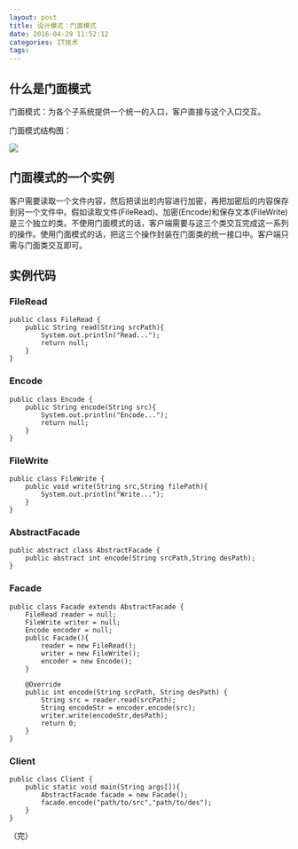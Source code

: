 ```yaml
---
layout: post
title: 设计模式：门面模式
date: 2016-04-29 11:52:12
categories: IT技术
tags:
---
```


## 什么是门面模式

门面模式：为各个子系统提供一个统一的入口，客户直接与这个入口交互。

门面模式结构图：

![]({{site:url}}/assets/20160429/facade.png)

## 门面模式的一个实例

客户需要读取一个文件内容，然后把读出的内容进行加密，再把加密后的内容保存到另一个文件中。假如读取文件(FileRead)、加密(Encode)和保存文本(FileWrite)是三个独立的类。不使用门面模式的话，客户端需要与这三个类交互完成这一系列的操作。使用门面模式的话，把这三个操作封装在门面类的统一接口中。客户端只需与门面类交互即可。

## 实例代码

### FileRead
```
public class FileRead {
    public String read(String srcPath){
        System.out.println("Read...");
        return null;
    }
}
```

### Encode
```
public class Encode {
    public String encode(String src){
        System.out.println("Encode...");
        return null;
    }
}
```

### FileWrite
```
public class FileWrite {
    public void write(String src,String filePath){
        System.out.println("Write...");
    }
}
```

### AbstractFacade
```
public abstract class AbstractFacade {
    public abstract int encode(String srcPath,String desPath);
}
```

### Facade
```
public class Facade extends AbstractFacade {
    FileRead reader = null;
    FileWrite writer = null;
    Encode encoder = null;
    public Facade(){
        reader = new FileRead();
        writer = new FileWrite();
        encoder = new Encode();
    }

    @Override
    public int encode(String srcPath, String desPath) {
        String src = reader.read(srcPath);
        String encodeStr = encoder.encode(src);
        writer.write(encodeStr,desPath);
        return 0;
    }
}
```

### Client
```
public class Client {
    public static void main(String args[]){
        AbstractFacade facade = new Facade();
        facade.encode("path/to/src","path/to/des");
    }
}
```

（完）
